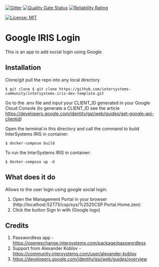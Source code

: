  [![Gitter](https://img.shields.io/badge/Available%20on-Intersystems%20Open%20Exchange-00b2a9.svg)](https://openexchange.intersystems.com/package/google-iris-login)
 [![Quality Gate Status](https://community.objectscriptquality.com/api/project_badges/measure?project=intersystems_iris_community%2Fgoogle-iris-login&metric=alert_status)](https://community.objectscriptquality.com/dashboard?id=intersystems_iris_community%2Fgoogle-iris-login)
 [![Reliability Rating](https://community.objectscriptquality.com/api/project_badges/measure?project=intersystems_iris_community%2Fgoogle-iris-login&metric=reliability_rating)](https://community.objectscriptquality.com/dashboard?id=intersystems_iris_community%2Fgoogle-iris-login)

[![License: MIT](https://img.shields.io/badge/License-MIT-blue.svg?style=flat&logo=AdGuard)](LICENSE)
# Google IRIS Login
This is an app to add social login using Google.

## Installation 

Clone/git pull the repo into any local directory

```
$ git clone $ git clone https://github.com/intersystems-community/intersystems-iris-dev-template.git
```

Go to the .env file and input your CLIENT_ID generated in your Google Cloud Console (to generate a CLIENT_ID see the article https://developers.google.com/identity/gsi/web/guides/get-google-api-clientid)

Open the terminal in this directory and call the command to build InterSystems IRIS in container:  

```
$ docker-compose build
```

To run the InterSystems IRIS in container:  

```
$ docker-compose up -d
```

## What does it do
Allows to the user login using google social login.

1. Open the Management Portal in your browser (http://localhost:52773/csp/sys/%2525CSP.Portal.Home.zen):
2. Click the button Sign In with (Google logo)

## Credits
1. Passwordless app - https://openexchange.intersystems.com/package/passwordless
2. Support from Alexander Koblov - https://community.intersystems.com/user/alexander-koblov
3. https://developers.google.com/identity/gsi/web/guides/overview
